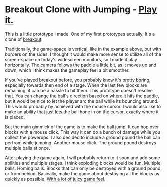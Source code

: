 # Breakout Clone with Jumping - [Play it.](https://jprpanebianco.github.io/breakout.html)
This is a little prototype I made. One of my first prototypes actually. It's a clone of [breakout](https://elgoog.im/breakout/). 

Traditionally, the game-space is vertical, like in the example above, but with borders on the sides. I thought it would make more sense to utilize all of the screen-space on today's widescreen monitors, so I made it play horizontally. The camera follows the paddle a little bit, as it moves up and down, which I think makes the gameplay feel a bit smoother.

If you've played breakout before, you probably know it's pretty boring, especially towards then end of a stage. When the last few blocks are remaining, it can be a hassle to hit them. This prototype doesn't resolve that. You can change the ball's direction based on where it hits the paddle, but it would be nice to let the player arc the ball while its bouncing around. This would probably by achieved with the mouse cursor. I would also like to make an ability that just lets the ball hone in on the cursor, exactly where it is placed.

But the main gimmick of the game is to make the ball jump. It can hop over blocks with a mouse click. This way it can do a bunch of damage while you collect the powerups. I also decided to include a ground pound the ball can perfrom while jumping. Another mouse click. The ground pound destroys multiple balls at once.

After playing the game again, I will probably return to it soon and add some abilities and multiple stages. I think exploding blocks would be fun. Multiple balls. Homing balls. Blocks that can only be destroyed with a ground pound, or from behind. Basically, make the game about destoying all the blocks as quickly as possible. [With a lot of juicy game feel.](https://www.youtube.com/watch?v=Fy0aCDmgnxg)
 
